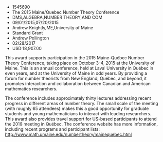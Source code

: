 
* 1545690
* The 2015 Maine/Quebec Number Theory Conference
* DMS,ALGEBRA,NUMBER THEORY,AND COM
* 09/01/2015,07/20/2015
* Andrew Knightly,ME,University of Maine
* Standard Grant
* Andrew Pollington
* 02/28/2017
* USD 18,907.00

This award supports participation in the 2015 Maine-Québec Number Theory
Conference, taking place on October 3-4, 2015 at the University of Maine. This
is an annual conference, held at Laval University in Québec in even years, and
at the University of Maine in odd years. By providing a forum for number
theorists from New England, Québec, and beyond, it promotes interaction and
collaboration between Canadian and American mathematics researchers.

The conference includes approximately thirty lectures addressing recent progress
in different areas of number theory. The small scale of the meeting (with
roughly 65 attendees) makes this a good opportunity for graduate students and
young mathematicians to interact with leading researchers. This award also
provides travel support for US-based participants to attend the 2016 meeting in
Québec. The conference website has more information, including recent programs
and participant lists: http://www.math.umaine.edu/numbertheory/mainequebec.html
